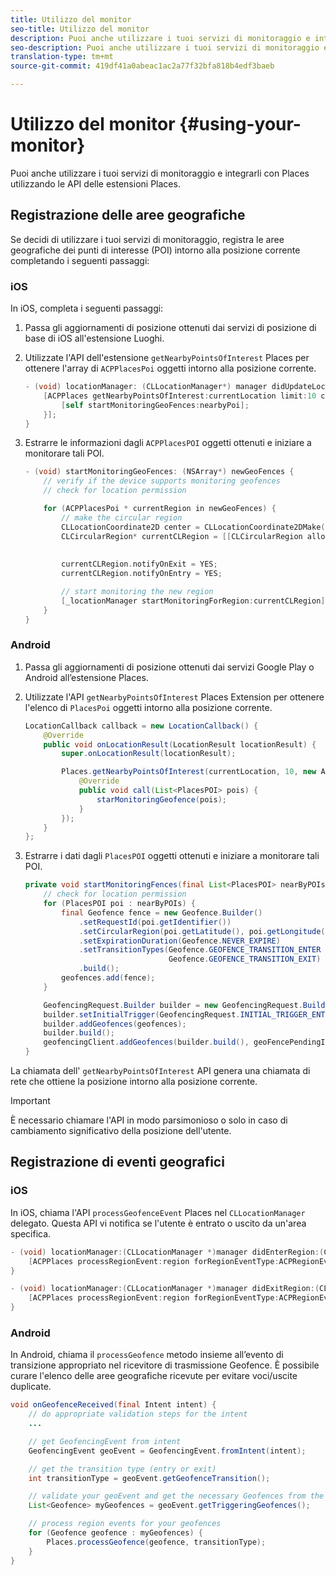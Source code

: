 ```yaml
---
title: Utilizzo del monitor
seo-title: Utilizzo del monitor
description: Puoi anche utilizzare i tuoi servizi di monitoraggio e integrarli con Places utilizzando le API delle estensioni Places.
seo-description: Puoi anche utilizzare i tuoi servizi di monitoraggio e integrarli con Places utilizzando le API delle estensioni Places.
translation-type: tm+mt
source-git-commit: 419df41a0abeac1ac2a77f32bfa818b4edf3baeb

---
```



# Utilizzo del monitor {#using-your-monitor}

Puoi anche utilizzare i tuoi servizi di monitoraggio e integrarli con Places utilizzando le API delle estensioni Places.

## Registrazione delle aree geografiche

Se decidi di utilizzare i tuoi servizi di monitoraggio, registra le aree geografiche dei punti di interesse (POI) intorno alla posizione corrente completando i seguenti passaggi:

### iOS

In iOS, completa i seguenti passaggi:

1. Passa gli aggiornamenti di posizione ottenuti dai servizi di posizione di base di iOS all'estensione Luoghi.

1. Utilizzate l'API dell'estensione `getNearbyPointsOfInterest` Places per ottenere l'array di `ACPPlacesPoi` oggetti intorno alla posizione corrente.

   ```objective-c
   - (void) locationManager: (CLLocationManager*) manager didUpdateLocations: (NSArray<CLLocation*>*) locations {
       [ACPPlaces getNearbyPointsOfInterest:currentLocation limit:10 callback: ^ (NSArray<ACPPlacesPoi*>* _Nullable nearbyPoi) {
           [self startMonitoringGeoFences:nearbyPoi];
       }];
   }
   ```

1. Estrarre le informazioni dagli `ACPPlacesPOI` oggetti ottenuti e iniziare a monitorare tali POI.

   ```objective-c
   - (void) startMonitoringGeoFences: (NSArray*) newGeoFences {
       // verify if the device supports monitoring geofences
       // check for location permission
   
       for (ACPPlacesPoi * currentRegion in newGeoFences) {
           // make the circular region
           CLLocationCoordinate2D center = CLLocationCoordinate2DMake(currentRegion.latitude, currentRegion.longitude);
           CLCircularRegion* currentCLRegion = [[CLCircularRegion alloc] initWithCenter:center
                                                                                 radius:currentRegion.radius
                                                                             identifier:currentRegion.identifier];
           currentCLRegion.notifyOnExit = YES;
           currentCLRegion.notifyOnEntry = YES;
   
           // start monitoring the new region
           [_locationManager startMonitoringForRegion:currentCLRegion];
       }
   }
   ```

### Android

1. Passa gli aggiornamenti di posizione ottenuti dai servizi Google Play o Android all’estensione Places.

1. Utilizzate l'API `getNearbyPointsOfInterest` Places Extension per ottenere l'elenco di `PlacesPoi` oggetti intorno alla posizione corrente.

   ```java
   LocationCallback callback = new LocationCallback() {
       @Override
       public void onLocationResult(LocationResult locationResult) {
           super.onLocationResult(locationResult);
   
           Places.getNearbyPointsOfInterest(currentLocation, 10, new AdobeCallback<List<PlacesPOI>>() {
               @Override
               public void call(List<PlacesPOI> pois) {
                   starMonitoringGeofence(pois);
               }
           });
       }
   };
   ```

1. Estrarre i dati dagli `PlacesPOI` oggetti ottenuti e iniziare a monitorare tali POI.

   ```java
   private void startMonitoringFences(final List<PlacesPOI> nearByPOIs) {
       // check for location permission
       for (PlacesPOI poi : nearByPOIs) {
           final Geofence fence = new Geofence.Builder()
               .setRequestId(poi.getIdentifier())
               .setCircularRegion(poi.getLatitude(), poi.getLongitude(), poi.getRadius())
               .setExpirationDuration(Geofence.NEVER_EXPIRE)
               .setTransitionTypes(Geofence.GEOFENCE_TRANSITION_ENTER |
                                   Geofence.GEOFENCE_TRANSITION_EXIT)
               .build();
           geofences.add(fence);
       }
   
       GeofencingRequest.Builder builder = new GeofencingRequest.Builder();
       builder.setInitialTrigger(GeofencingRequest.INITIAL_TRIGGER_ENTER);
       builder.addGeofences(geofences);
       builder.build();
       geofencingClient.addGeofences(builder.build(), geoFencePendingIntent)
   }
   ```


La chiamata dell' `getNearbyPointsOfInterest` API genera una chiamata di rete che ottiene la posizione intorno alla posizione corrente.

>[!IMPORTANT]
>
>È necessario chiamare l'API in modo parsimonioso o solo in caso di cambiamento significativo della posizione dell'utente.

## Registrazione di eventi geografici

### iOS

In iOS, chiama l'API `processGeofenceEvent` Places nel `CLLocationManager` delegato. Questa API vi notifica se l'utente è entrato o uscito da un'area specifica.

```objective-c
- (void) locationManager:(CLLocationManager *)manager didEnterRegion:(CLRegion *)region {
    [ACPPlaces processRegionEvent:region forRegionEventType:ACPRegionEventTypeEntry];
}

- (void) locationManager:(CLLocationManager *)manager didExitRegion:(CLRegion *)region {
    [ACPPlaces processRegionEvent:region forRegionEventType:ACPRegionEventTypeExit];
}
```

### Android

In Android, chiama il `processGeofence` metodo insieme all’evento di transizione appropriato nel ricevitore di trasmissione Geofence. È possibile curare l'elenco delle aree geografiche ricevute per evitare voci/uscite duplicate.

```java
void onGeofenceReceived(final Intent intent) {
    // do appropriate validation steps for the intent
    ...

    // get GeofencingEvent from intent
    GeofencingEvent geoEvent = GeofencingEvent.fromIntent(intent);

    // get the transition type (entry or exit)
    int transitionType = geoEvent.getGeofenceTransition();

    // validate your geoEvent and get the necessary Geofences from the list
    List<Geofence> myGeofences = geoEvent.getTriggeringGeofences();

    // process region events for your geofences
    for (Geofence geofence : myGeofences) {
        Places.processGeofence(geofence, transitionType);
    }
}
```
